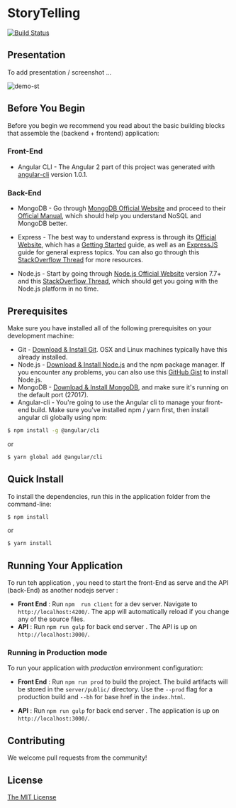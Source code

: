 # StoryTelling

[![Build Status](https://travis-ci.org/weareopensource/storytelling.svg?branch=master)](https://travis-ci.org/weareopensource/storytelling)


## Presentation 

To add presentation / screenshot ...

![demo-st](https://user-images.githubusercontent.com/3341461/27769855-9fb89262-5f33-11e7-9cb1-86afd955076b.gif)



## Before You Begin

Before you begin we recommend you read about the basic building blocks that assemble the (backend + frontend) application:

### Front-End

* Angular CLI - The Angular 2 part of this project was generated with [angular-cli](https://github.com/angular/angular-cli)   version 1.0.1.

### Back-End

* MongoDB - Go through [MongoDB Official Website](http://mongodb.org/) and proceed to their [Official Manual](http://docs.mongodb.org/manual/), which should help you understand NoSQL and MongoDB better.

* Express - The best way to understand express is through its [Official Website](http://expressjs.com/), which has a [Getting Started](http://expressjs.com/starter/installing.html) guide, as well as an [ExpressJS](http://expressjs.com/en/guide/routing.html) guide for general express topics. You can also go through this [StackOverflow Thread](http://stackoverflow.com/questions/8144214/learning-express-for-node-js) for more resources.

* Node.js - Start by going through [Node.js Official Website](http://nodejs.org/) version 7.7+ and this [StackOverflow Thread](http://stackoverflow.com/questions/2353818/how-do-i-get-started-with-node-js), which should get you going with the Node.js platform in no time.

## Prerequisites

Make sure you have installed all of the following prerequisites on your development machine:

* Git - [Download & Install Git](https://git-scm.com/downloads). OSX and Linux machines typically have this already installed.
* Node.js - [Download & Install Node.js](https://nodejs.org/en/download/) and the npm package manager. If you encounter any problems, you can also use this [GitHub Gist](https://gist.github.com/isaacs/579814) to install Node.js.
* MongoDB - [Download & Install MongoDB](http://www.mongodb.org/downloads), and make sure it's running on the default port (27017).
* Angular-cli  - You're going to use the Angular cli to manage your front-end build. Make sure you've installed npm / yarn first, then install angular cli globally using npm:

```bash
$ npm install -g @angular/cli
```

or

```bash
$ yarn global add @angular/cli
```

## Quick Install

To install the dependencies, run this in the application folder from the command-line:

```bash
$ npm install
```
or 
```bash
$ yarn install
```

## Running Your Application
   To run teh application , you need to start the front-End as serve and the API (back-End) as another nodejs server :
* **Front End** : Run `npm  run client` for a dev server. Navigate to `http://localhost:4200/`. The app will automatically reload if you change any of the source files.
* **API** :  Run `npm run gulp` for back end server . The API is up on `http://localhost:3000/`.

### Running in Production mode
   To run your application with *production* environment configuration:

* **Front End** : Run `npm run prod` to build the project. The build artifacts will be stored in the `server/public/` directory. Use the `--prod` flag for a production build and `--bh` for base href in the `index.html`.

* **API** :  Run `npm run gulp` for back end server . The application is up on `http://localhost:3000/`.

## Contributing
We welcome pull requests from the community!

## License
[The MIT License](LICENSE.md)
